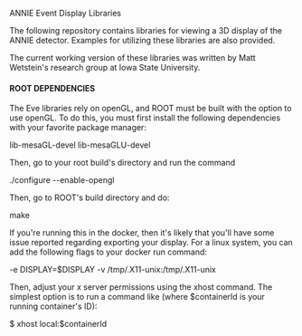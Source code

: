 ANNIE Event Display Libraries

The following repository contains libraries for viewing a 3D display of
the ANNIE detector.  Examples for utilizing these libraries are also
provided.

The current working version of these libraries was written by Matt
Wetstein's research group at Iowa State University. 

#### ROOT DEPENDENCIES ####

The Eve libraries rely on openGL, and ROOT must be built with the option
to use openGL.  To do this, you must first install the following dependencies
with your favorite package manager:

lib-mesaGL-devel
lib-mesaGLU-devel

Then, go to your root build's directory and run the command

./configure --enable-opengl

Then, go to ROOT's build directory and do:

make

If you're running this in the docker, then it's likely that you'll have some
issue reported regarding exporting your display.  For a linux system, you can add the following flags to your docker run command:

-e DISPLAY=$DISPLAY -v /tmp/.X11-unix:/tmp/.X11-unix

Then, adjust your x server permissions using the xhost command.  The simplest option is to run a command like (where $containerId is your running container's ID):

$ xhost local:$containerId
